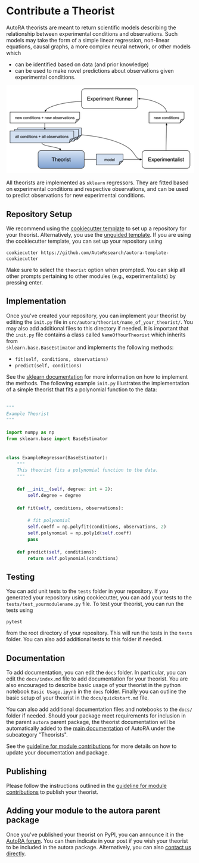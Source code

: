 # Contribute a Theorist

AutoRA theorists are meant to return scientific models describing the relationship between experimental conditions
and observations. Such models may take the form of a simple linear regression, non-linear equations, causal graphs, 
a more complex neural network, or other models which 
- can be identified based on data (and prior knowledge)
- can be used to make novel predictions about observations given experimental conditions.

![Theorist Module](../img/theorist.png)

All theorists are implemented as `sklearn` regressors. They are fitted based on experimental conditions and respective
observations, and can be used to predict observations for new experimental conditions.

## Repository Setup

We recommend using the [cookiecutter template](https://github.com/AutoResearch/autora-template-cookiecutter) to set up
a repository for your theorist. Alternatively, you use the 
[unguided template](https://github.com/AutoResearch/autora-template). If you are using the cookiecutter template, you can set up your repository using

```shell
cookiecutter https://github.com/AutoResearch/autora-template-cookiecutter
```

Make sure to select the `theorist` option when prompted. You can skip all other prompts pertaining to other modules 
(e.g., experimentalists) by pressing enter.

## Implementation

Once you've created your repository, you can implement your theorist by editing the `init.py` file in 
``src/autora/theorist/name_of_your_theorist/``. You may also add additional files to this directory if needed. 
It is important that the `init.py` file contains a class called `NameOfYourTheorist` which inherits from  
`sklearn.base.BaseEstimator` and implements the following methods:

- `fit(self, conditions, observations)`
- `predict(self, conditions)`

See the [sklearn documentation](https://scikit-learn.org/stable/developers/develop.html) for more information on 
how to implement the methods. The following example ``init.py`` illustrates the implementation of a simple theorist
that fits a polynomial function to the data:

```python 

"""
Example Theorist
"""

import numpy as np
from sklearn.base import BaseEstimator


class ExampleRegressor(BaseEstimator):
    """
    This theorist fits a polynomial function to the data.
    """

    def __init__(self, degree: int = 2):
        self.degree = degree

    def fit(self, conditions, observations):

        # fit polynomial
        self.coeff = np.polyfit(conditions, observations, 2)
        self.polynomial = np.poly1d(self.coeff)
        pass

    def predict(self, conditions):
        return self.polynomial(conditions)
```

## Testing

You can add unit tests to the `tests` folder in your repository. If you generated your repository using cookiecutter,
you can add your tests to the `tests/test_yourmodulename.py` file.
To test your theorist, you can run the tests using

```shell
pytest
```

from the root directory of your repository. This will run the tests in the `tests` folder. You can also add additional
tests to this folder if needed. 

## Documentation

To add documentation, you can edit the `docs` folder. In particular, you can edit the `docs/index.md` 
file to add documentation for your theorist. You are also encouraged to describe basic usage of your theorist in the 
python notebook ``Basic Usage.ipynb`` in the `docs` folder. Finally you can outline the basic setup of your theorist in 
the `docs/quickstart.md` file.

You can also add additional documentation files and notebooks to the `docs/` folder if needed. 
Should your package meet requirements for
inclusion in the parent ``autora`` parent package, the theorist documentation will be automatically added to the 
[main documentation](https://autoresearch.github.io/autora/) of AutoRA under the subcategory "Theorists". 

See the [guideline for module contributions](module.md) for more details on how to update your documentation and package. 


## Publishing

Please follow the instructions outlined in the [guideline for module contributions](module.md) to publish your theorist.

## Adding your module to the autora parent package

Once you've published your theorist on PyPI, you can announce it in the 
[AutoRA forum](https://github.com/orgs/AutoResearch/discussions/categories/module-announcements). You can then indicate
in your post if you wish your theorist to be included in the autora package. Alternatively, you can also
[contact us directly](https://musslick.github.io/AER_website/Contact.html).
